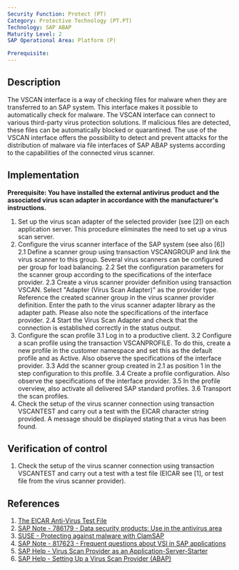 ```yaml
---
Security Function: Protect (PT)
Category: Protective Technology (PT.PT)
Technology: SAP ABAP
Maturity Level: 2
SAP Operational Area: Platform (P)

Prerequisite:
---
```


## Description

The VSCAN interface is a way of checking files for malware when they are transferred to an SAP system. This interface makes it possible to automatically check for malware. The VSCAN interface can connect to various third-party virus protection solutions. If malicious files are detected, these files can be automatically blocked or quarantined. The use of the VSCAN interface offers the possibility to detect and prevent attacks for the distribution of malware via file interfaces of SAP ABAP systems according to the capabilities of the connected virus scanner.

## Implementation

**Prerequisite: You have installed the external antivirus product and the associated virus scan adapter in accordance with the manufacturer's instructions.**


1. Set up the virus scan adapter of the selected provider (see [2]) on each application server. This procedure eliminates the need to set up a virus scan server.
2. Configure the virus scanner interface of the SAP system (see also [6])
2.1 Define a scanner group using transaction VSCANGROUP and link the virus scanner to this group. Several virus scanners can be configured per group for load balancing.
2.2 Set the configuration parameters for the scanner group according to the specifications of the interface provider.
2.3 Create a virus scanner provider definition using transaction VSCAN. Select "Adapter (Virus Scan Adapter)" as the provider type. Reference the created scanner group in the virus scanner provider definition. Enter the path to the virus scanner adapter library as the adapter path. Please also note the specifications of the interface provider.
2.4 Start the Virus Scan Adapter and check that the connection is established correctly in the status output.
3. Configure the scan profile
3.1 Log in to a productive client.
3.2 Configure a scan profile using the transaction VSCANPROFILE. To do this, create a new profile in the customer namespace and set this as the default profile and as Active. Also observe the specifications of the interface provider.
3.3 Add the scanner group created in 2.1 as position 1 in the step configuration to this profile.
3.4 Create a profile configuration. Also observe the specifications of the interface provider.
3.5 In the profile overview, also activate all delivered SAP standard profiles.
3.6 Transport the scan profiles.
4. Check the setup of the virus scanner connection using transaction VSCANTEST and carry out a test with the EICAR character string provided. A message should be displayed stating that a virus has been found.

## Verification of control

1. Check the setup of the virus scanner connection using transaction VSCANTEST and carry out a test with a test file (EICAR see [1], or test file from the virus scanner provider).

## References

1. [The EICAR Anti-Virus Test File](https://www.eicar.org/)
2. [SAP Note - 786179 - Data security products: Use in the antivirus area](https://me.sap.com/notes/786179)
3. [SUSE - Protecting against malware with ClamSAP](https://documentation.suse.com/sles-sap/15-SP4/html/SLES-SAP-guide/cha-clamsap.html#)
4. [SAP Note - 817623 - Frequent questions about VSI in SAP applications](https://me.sap.com/notes/817623)
5. [SAP Help - Virus Scan Provider as an Application-Server-Starter](https://help.sap.com/docs/ABAP_PLATFORM/3cd5ac93e7ec4690bd804f0d23fed9da/4df58507472d41c4e10000000a42189c.html?locale=en-US)
6. [SAP Help - Setting Up a Virus Scan Provider (ABAP)](https://help.sap.com/docs/ABAP_PLATFORM/3cd5ac93e7ec4690bd804f0d23fed9da/4df582ed472d41c4e10000000a42189c.html?locale=en-US)